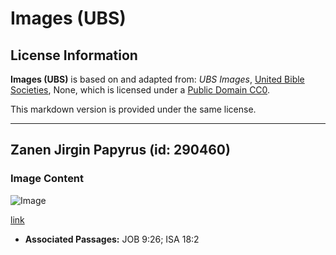 # Images (UBS)

## License Information

**Images (UBS)** is based on and adapted from: _UBS Images_, [United Bible Societies](https://unitedbiblesocieties.org/), None, which is licensed under a [Public Domain CC0](https://creativecommons.org/public-domain/cc0/).

This markdown version is provided under the same license.



--------------------------------

## Zanen Jirgin Papyrus (id: 290460)

### Image Content

![Image](https://cdn.aquifer.bible/aquifer-content/resources/Media/WEB-0695_papyrus_boat_drawing.jpg)

[link](https://cdn.aquifer.bible/aquifer-content/resources/Media/WEB-0695_papyrus_boat_drawing.jpg)

* **Associated Passages:** JOB 9:26; ISA 18:2

